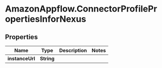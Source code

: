 # AmazonAppflow.ConnectorProfilePropertiesInforNexus

## Properties

Name | Type | Description | Notes
------------ | ------------- | ------------- | -------------
**instanceUrl** | **String** |  | 


